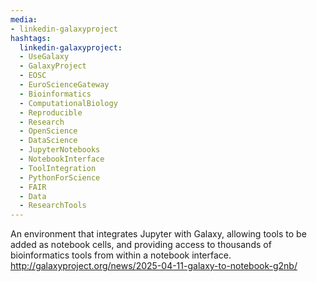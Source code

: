 ```yaml
---
media:
- linkedin-galaxyproject
hashtags:
  linkedin-galaxyproject:
  - UseGalaxy
  - GalaxyProject
  - EOSC
  - EuroScienceGateway
  - Bioinformatics
  - ComputationalBiology
  - Reproducible
  - Research
  - OpenScience
  - DataScience
  - JupyterNotebooks
  - NotebookInterface
  - ToolIntegration
  - PythonForScience
  - FAIR
  - Data
  - ResearchTools
---
```

An environment that integrates Jupyter with Galaxy, allowing tools to be added as notebook cells, and providing access to thousands of bioinformatics tools from within a notebook interface.
http://galaxyproject.org/news/2025-04-11-galaxy-to-notebook-g2nb/